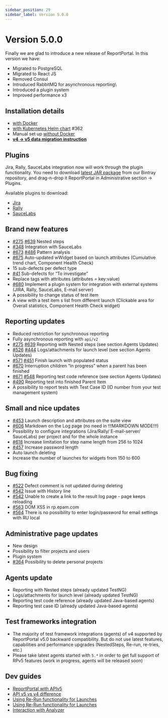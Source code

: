 ```yaml
---
sidebar_position: 29
sidebar_label: Version 5.0.0
---
```


# Version 5.0.0

Finally we are glad to introduce a new release of ReportPortal.
In this version we have:

* Migrated to PostgreSQL
* Migrated to React JS
* Removed Consul
* Introduced RabbitMQ for asynchronous reporting\
* Introduced a plugin system
* Improved performance x3

## Installation details
- [with Docker](/installation-steps/DeployWithDocker)
- [with Kubernetes Helm chart](/installation-steps/DeployWithKubernetes) #362
- Manual set up [without Docker](/installation-steps/DeployWithoutDocker)
- [**v4 -> v5 data migration instruction**](https://github.com/reportportal/reportportal/wiki/Migration-to-ReportPortal-v.5)
## Plugins
Jira, Rally, SauceLabs integration now will work through the plugin functionality. You need to download [latest JAR package](/plugins/ManagePlugins#upload-plugin) from our Bintray repository, and drag-n-drop it ReportPortal in Administrative section -> Plugins.

Available plugins to download:
- [Jira](/plugins/AtlassianJiraServer)
- [Rally](/plugins/Rally)
- [SauceLabs](/plugins/SauceLabs)
## Brand new features
-	[#275](https://github.com/reportportal/reportportal/issues/275) [#639](https://github.com/reportportal/reportportal/issues/639)  Nested steps
-	[#348](https://github.com/reportportal/reportportal/issues/348) Integration with SauceLabs
-	[#673](https://github.com/reportportal/reportportal/issues/673) [#486](https://github.com/reportportal/reportportal/issues/486) Pattern analysis
-	[#675](https://github.com/reportportal/reportportal/issues/675) Auto-updated wWidget based on launch attributes (Cumulative trend chart, Component Health Check)
-	15 sub-defects per defect type
-	[#41](https://github.com/reportportal/reportportal/issues/41) Sub-defects for “To investigate”
-	Replace tags with attributes (attributes = key:value)
-	[#680](https://github.com/reportportal/reportportal/issues/680) Implement a plugin system for integration with external systems (JIRA, Rally, SauceLabs, E-mail server)
-	A possibility to change status of test item
-	A view with a test item s list from different launch (Clickable area for Overall statistics, Component Health Check widget)

## Reporting updates
-	Reduced restriction for synchronous reporting
-	Fully asynchronous reporting  with `api/v2`
-	[#275](https://github.com/reportportal/reportportal/issues/275) [#639](https://github.com/reportportal/reportportal/issues/639) Reporting with Nested steps  (see section Agents Updates)
-	[#526](https://github.com/reportportal/reportportal/issues/526) [#444](https://github.com/reportportal/reportportal/issues/444) Logs/attachments for launch level  (see section Agents Updates)
-	[#571](https://github.com/reportportal/reportportal/issues/571) [#451](https://github.com/reportportal/reportportal/issues/451)  Finish launch with populated status
-	[#670](https://github.com/reportportal/reportportal/issues/670) Interruption children “in progress” when a parent has been finished
-	[#671](https://github.com/reportportal/reportportal/issues/671) [#548](https://github.com/reportportal/reportportal/issues/548) Reporting test code reference (see section Agents Updates)
-	[#490](https://github.com/reportportal/reportportal/issues/490) Reporting test into finished Parent Item
-	A possibility to report tests with Test Case ID (ID number from your test management system)

## Small and nice updates
-	[#453](https://github.com/reportportal/reportportal/issues/453)  Launch description and attributes on  the  suite view
-	[#606](https://github.com/reportportal/reportportal/issues/606) Markdown on the Log page (no need in !!!MARKDOWN MODE!!!)
-	Possibility to configure integrations (Jira/Rally/ E-mail-server/ SauceLabs) per project and for the whole instance
-	[#618](https://github.com/reportportal/reportportal/issues/618) Increase limitation for step name length from 256 to 1024
-	[#457](https://github.com/reportportal/reportportal/issues/457) Increase password length
-	Auto launch deleting
-	Increase the number of launches for widgets from 150 to 600


## Bug fixing
-	[#522](https://github.com/reportportal/reportportal/issues/522)  Defect comment is not updated during deleting
-	[#542](https://github.com/reportportal/reportportal/issues/542)  Issue with History line
-	[#542](https://github.com/reportportal/reportportal/issues/542) Unable to create a link to the result log page - page keeps reloading
-	[#563](https://github.com/reportportal/reportportal/issues/563) DOM XSS in rp.epam.com
-	[#564](https://github.com/reportportal/reportportal/issues/564) There is no possibility to enter login/password for email settings with RU local

## Administrative page updates
-	New design
-	Possibility to filter projects and users
-	Plugin system
-	[#364](https://github.com/reportportal/reportportal/issues/364)  Possibility to delete personal projects

## Agents update
-	Reporting with Nested steps (already updated TestNG)
-	Logs/attachments for launch level (already updated TestNG)
-	Reporting test code reference (already updated Java-based agents)
-	Reporting test case ID (already updated Java-based agents)

## Test frameworks integration
- The majority of test framework integrations (agents) of v4 supported by ReportPortal v5.0 backward compatibility. But do not use latest features, capabilities and performance upgrades (NestedSteps, Re-run, re-tries, etc.)
- Please take latest agents started with `5.*` in order to get full support of RPv5 features (work in progress, agents will be released soon)

## Dev guides
- [ReportPortal with APIv5](https://github.com/reportportal/documentation/blob/master/src/md/src/DevGuides/reporting.md)
- [API v5 vs v4 difference](https://github.com/reportportal/documentation/blob/master/src/md/src/DevGuides/api-differences.md)
- [Using Re-Run functionality for Launches](https://github.com/reportportal/documentation/blob/master/src/md/src/DevGuides/rerun.md)
- [Using Re-Run functionality for Launches](https://github.com/reportportal/documentation/blob/master/src/md/src/DevGuides/rerun.md)
- [Interaction with Analyzer](https://github.com/reportportal/documentation/blob/master/src/md/src/DevGuides/analyzer.md)
